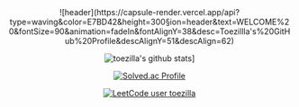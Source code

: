 <div align="center">
![header](https://capsule-render.vercel.app/api?type=waving&color=E7BD42&height=300&section=header&text=WELCOME%20&fontSize=90&animation=fadeIn&fontAlignY=38&desc=Toezillla's%20GitHub%20Profile&descAlignY=51&descAlign=62)

![toezilla's github stats](https://github-readme-stats.vercel.app/api?username=toezilla&show_icons=true&theme=gruvbox)]

[![Solved.ac Profile](http://mazassumnida.wtf/api/v2/generate_badge?boj=toadzilla)](https://solved.ac/toadzilla/)

[![LeetCode user toezilla](https://img.shields.io/badge/dynamic/json?style=for-the-badge&labelColor=black&color=%23ffa116&label=Solved&query=solvedOverTotal&url=https%3A%2F%2Fleetcode-badge.vercel.app%2Fapi%2Fusers%2Ftoezilla&logo=leetcode&logoColor=yellow)](https://leetcode.com/toezilla/)
</div>
